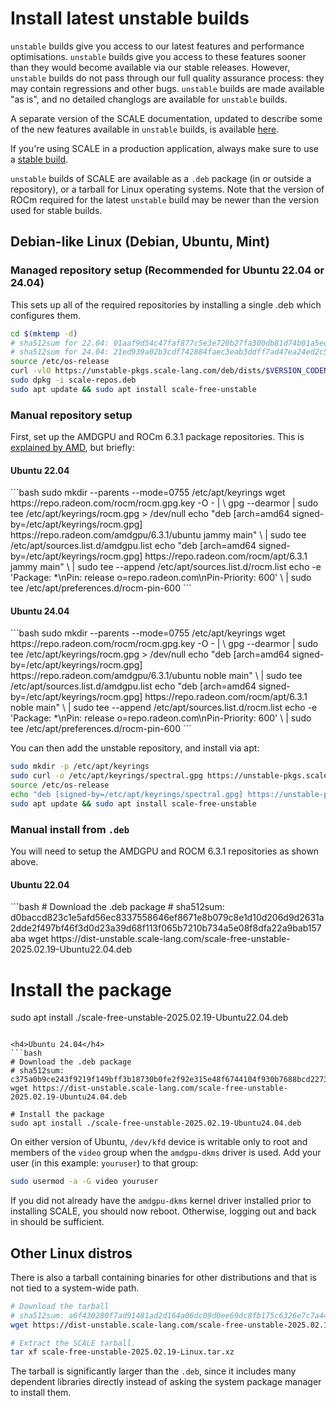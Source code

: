 # Install latest unstable builds

`unstable` builds give you access to our latest features and performance optimisations. `unstable` builds give you access to these features sooner than they would become available via our stable releases. However, `unstable` builds do not pass through our full quality assurance process: they may contain regressions and other bugs. `unstable` builds are made available "as is", and no detailed changlogs are available for `unstable` builds.

A separate version of the SCALE documentation, updated to describe some of the new features available in `unstable` builds, is available [here](https://unstable-docs.scale-lang.com/).

If you're using SCALE in a production application, always make sure to use a [stable build](https://docs.scale-lang.com/manual/how-to-install/).

`unstable` builds of SCALE are available as a `.deb` package (in or outside a repository), or a tarball for Linux operating systems. Note that the version of ROCm required for the latest `unstable` build may be newer than the version used for stable builds.

## Debian-like Linux (Debian, Ubuntu, Mint)

### Managed repository setup (Recommended for Ubuntu 22.04 or 24.04)

This sets up all of the required repositories by installing a single .deb which configures them.

```bash
cd $(mktemp -d)
# sha512sum for 22.04: 01aaf9d54c47faf877c5e3e720b27fa300db81d74b01a5ecb618c92ea8b9eb93b52c82c3cc33463fa5698603c02628bb93aac6d0661be5e93fedc2bc571c1110
# sha512sum for 24.04: 21ed939a02b3cdf742884faec3eab3ddff7ad47ea24ed2c5805c35c6a36d12856f341eff777bbc45f82c5e62ac3ce1115f4f27f033ee9ac35f792f027d493ed7
source /etc/os-release
curl -vlO https://unstable-pkgs.scale-lang.com/deb/dists/$VERSION_CODENAME/main/binary-all/scale-repos.deb
sudo dpkg -i scale-repos.deb
sudo apt update && sudo apt install scale-free-unstable
```

### Manual repository setup

First, set up the AMDGPU and ROCm 6.3.1 package repositories. This is
[explained by AMD](https://rocm.docs.amd.com/projects/install-on-linux/en/docs-6.3.1/install/install-methods/package-manager/package-manager-ubuntu.html), but
briefly:

<h4>Ubuntu 22.04</h4>
```bash
sudo mkdir --parents --mode=0755 /etc/apt/keyrings
wget https://repo.radeon.com/rocm/rocm.gpg.key -O - | \
    gpg --dearmor | sudo tee /etc/apt/keyrings/rocm.gpg > /dev/null
echo "deb [arch=amd64 signed-by=/etc/apt/keyrings/rocm.gpg] https://repo.radeon.com/amdgpu/6.3.1/ubuntu jammy main" \
    | sudo tee /etc/apt/sources.list.d/amdgpu.list
echo "deb [arch=amd64 signed-by=/etc/apt/keyrings/rocm.gpg] https://repo.radeon.com/rocm/apt/6.3.1 jammy main" \
    | sudo tee --append /etc/apt/sources.list.d/rocm.list
echo -e 'Package: *\nPin: release o=repo.radeon.com\nPin-Priority: 600' \
    | sudo tee /etc/apt/preferences.d/rocm-pin-600
```

<h4>Ubuntu 24.04</h4>
```bash
sudo mkdir --parents --mode=0755 /etc/apt/keyrings
wget https://repo.radeon.com/rocm/rocm.gpg.key -O - | \
    gpg --dearmor | sudo tee /etc/apt/keyrings/rocm.gpg > /dev/null
echo "deb [arch=amd64 signed-by=/etc/apt/keyrings/rocm.gpg] https://repo.radeon.com/amdgpu/6.3.1/ubuntu noble main" \
    | sudo tee /etc/apt/sources.list.d/amdgpu.list
echo "deb [arch=amd64 signed-by=/etc/apt/keyrings/rocm.gpg] https://repo.radeon.com/rocm/apt/6.3.1 noble main" \
    | sudo tee --append /etc/apt/sources.list.d/rocm.list
echo -e 'Package: *\nPin: release o=repo.radeon.com\nPin-Priority: 600' \
    | sudo tee /etc/apt/preferences.d/rocm-pin-600
```

You can then add the unstable repository, and install via apt:

```bash
sudo mkdir -p /etc/apt/keyrings
sudo curl -o /etc/apt/keyrings/spectral.gpg https://unstable-pkgs.scale-lang.com/pub.gpg
source /etc/os-release
echo "deb [signed-by=/etc/apt/keyrings/spectral.gpg] https://unstable-pkgs.scale-lang.com/deb ${VERSION_CODENAME} main" | sudo tee /etc/apt/sources.list.d/spectral-free-unstable.list
sudo apt update && sudo apt install scale-free-unstable
```

### Manual install from `.deb`

You will need to setup the AMDGPU and ROCM 6.3.1 repositories as shown above.

<h4>Ubuntu 22.04</h4>
```bash
# Download the .deb package
# sha512sum: d0baccd823c1e5afd56ec8337558646ef8671e8b079c8e1d10d206d9d2631a2dde2f497bf46f3d0d23a39d68f113f065b7210b734a5e08f8dfa22a9bab157aba
wget https://dist-unstable.scale-lang.com/scale-free-unstable-2025.02.19-Ubuntu22.04.deb

# Install the package
sudo apt install ./scale-free-unstable-2025.02.19-Ubuntu22.04.deb
```

<h4>Ubuntu 24.04</h4>
```bash
# Download the .deb package
# sha512sum: c375a0b9ce243f9219f149bff3b18730b0fe2f92e315e48f6744104f930b7688bcd2273a54ff18d7aaf60d04dbf92cf493a8ef8361c18973ad93aa512b01bda1
wget https://dist-unstable.scale-lang.com/scale-free-unstable-2025.02.19-Ubuntu24.04.deb

# Install the package
sudo apt install ./scale-free-unstable-2025.02.19-Ubuntu24.04.deb
```

On either version of Ubuntu, `/dev/kfd` device is writable only to root and members of the `video` group when the `amdgpu-dkms` driver is used. Add your user (in this example: `youruser`) to that group:

```bash
sudo usermod -a -G video youruser
```

If you did not already have the `amdgpu-dkms` kernel driver installed prior to installing SCALE, you should now reboot. Otherwise, logging out and back in should be sufficient.

## Other Linux distros

There is also a tarball containing binaries for other distributions and that is not tied to a system-wide path.

```bash
# Download the tarball
# sha512sum: a6f430280f7ad91481ad2d164a06dc09d0ee69dc8fb175c6326e7c7a441e294eafe16c43c2a15fe1d9a2c068e7d84eb27323436f83f1f56856c674a73b529997
wget https://dist-unstable.scale-lang.com/scale-free-unstable-2025.02.19-Linux.tar.xz

# Extract the SCALE tarball.
tar xf scale-free-unstable-2025.02.19-Linux.tar.xz
```

The tarball is significantly larger than the `.deb`, since it includes many dependent libraries directly instead of asking the system package manager to install them.
